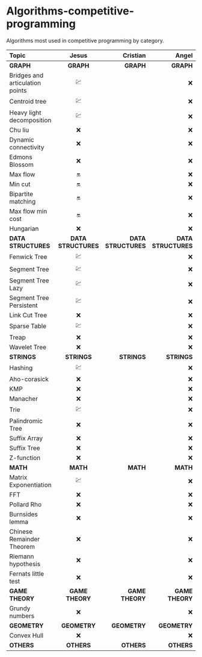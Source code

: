 # Algorithms-competitive-programming
Algorithms most used in competitive programming by category.


| Topic    | Jesus     | Cristian     |  Angel |
| :------------- | :----------: | -----------: | -----------: | 
|<strong>GRAPH</strong>  |<strong>GRAPH</strong>|<strong>GRAPH</strong>|<strong>GRAPH</strong>| 
| Bridges and articulation points | :chart: |  | :x: | 
| Centroid tree | :chart: |  | :x: | 
| Heavy light decomposition | :chart: |  | :x: | 
| Chu liu | :x: |  | :x: | 
| Dynamic connectivity | :x: |  | :x: | 
| Edmons Blossom | :x: |  | :x: | 
| Max flow | :on: |  | :x: | 
| Min cut | :on: |  | :x: | 
| Bipartite matching | :on: |  | :x: | 
| Max flow min cost | :on: |  | :x: | 
| Hungarian | :x: |  | :x: | 
| <strong>DATA STRUCTURES</strong> |<strong>DATA STRUCTURES</strong>| <strong>DATA STRUCTURES</strong> | <strong>DATA STRUCTURES</strong> | 
| Fenwick Tree | :chart: |  | :x: | 
| Segment Tree | :chart: |  | :x: | 
| Segment Tree Lazy | :chart: |  | :x: | 
| Segment Tree Persistent | :chart: |  | :x: | 
| Link Cut Tree | :x: |  | :x: | 
| Sparse Table |:chart:  |  | :x: | 
| Treap | :x: |  | :x: | 
| Wavelet Tree | :x: |  | :x: | 
| <strong>STRINGS</strong>|<strong>STRINGS</strong>  | <strong>STRINGS</strong> | <strong>STRINGS</strong>| 
| Hashing |:chart:  |  | :x: | 
| Aho-corasick | :x: |  | :x: | 
| KMP | :x: |  | :x: | 
| Manacher | :x: |  | :x: | 
| Trie | :chart: |  | :x: | 
| Palindromic Tree | :x: |  | :x: | 
| Suffix Array |:x:  |  | :x: | 
| Suffix Tree | :x: |  | :x: | 
| Z-function | :x: |  | :x: | 
|<strong>MATH</strong>| <strong>MATH</strong>| <strong>MATH</strong>| <strong>MATH</strong>| 
| Matrix Exponentiation | :chart: |  | :x: | 
| FFT | :x: |  | :x: | 
| Pollard Rho | :x: |  | :x: | 
| Burnsides lemma | :x: |  | :x: |  
| Chinese Remainder Theorem | :x: |  | :x: | 
| Riemann hypothesis | :x: |  | :x: | 
| Fernats little test | :x: |  | :x: | 
| <strong>GAME THEORY</strong> | <strong>GAME THEORY</strong> |<strong>GAME THEORY</strong>  |<strong>GAME THEORY</strong>  | 
| Grundy numbers |:x:  |  | :x: | 
| <strong>GEOMETRY</strong>| <strong>GEOMETRY</strong>| <strong>GEOMETRY</strong>| <strong>GEOMETRY</strong>| 
| Convex Hull | :x: |  | :x: | 
| <strong>OTHERS</strong>| <strong>OTHERS</strong>| <strong>OTHERS</strong>| <strong>OTHERS</strong>|
